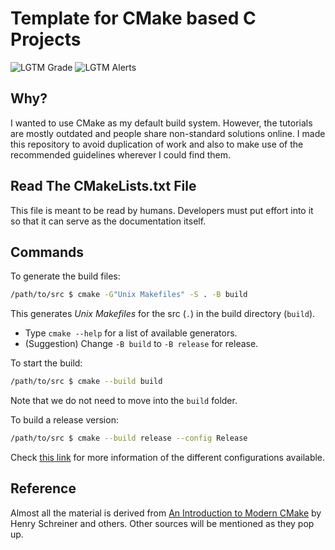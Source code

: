# Template for CMake based C Projects

![LGTM Grade](https://img.shields.io/lgtm/grade/cpp/github/hungrybluedev/CMake-Basic-C-Template)
![LGTM Alerts](https://img.shields.io/lgtm/alerts/github/hungrybluedev/CMake-Basic-C-Template)

## Why?

I wanted to use CMake as my default build system. However, the tutorials are mostly outdated and people share non-standard solutions online. I made this repository to avoid duplication of work and also to make use of the recommended guidelines wherever I could find them.

## Read The CMakeLists.txt File

This file is meant to be read by humans. Developers must put effort into it so that it can serve as the documentation itself.

## Commands

To generate the build files:

```bash
/path/to/src $ cmake -G"Unix Makefiles" -S . -B build
```

This generates _Unix Makefiles_ for the src (`.`) in the build directory (`build`).

- Type `cmake --help` for a list of available generators.
- (Suggestion) Change `-B build` to `-B release` for release.

To start the build:

```bash
/path/to/src $ cmake --build build
```

Note that we do not need to move into the `build` folder.

To build a release version:

```bash
/path/to/src $ cmake --build release --config Release
```

Check [this link](https://cmake.org/cmake/help/latest/variable/CMAKE_BUILD_TYPE.html) for more information of the different configurations available.

## Reference

Almost all the material is derived from [An Introduction to Modern CMake](https://gitlab.com/CLIUtils/modern-cmake) by Henry Schreiner and others. Other sources will be mentioned as they pop up.
